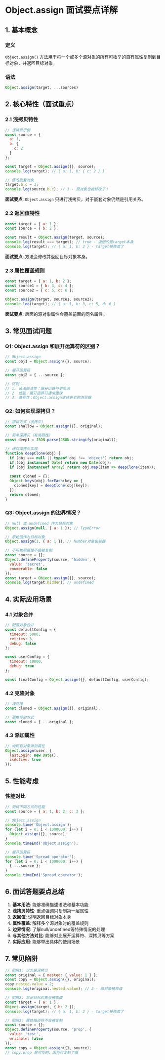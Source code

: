 # Object.assign 面试要点详解

## 1. 基本概念

### 定义
`Object.assign()` 方法用于将一个或多个源对象的所有可枚举的自有属性复制到目标对象，并返回目标对象。

### 语法
```javascript
Object.assign(target, ...sources)
```

## 2. 核心特性（面试重点）

### 2.1 浅拷贝特性
```javascript
// 浅拷贝示例
const source = {
  a: 1,
  b: {
    c: 2
  }
};

const target = Object.assign({}, source);
console.log(target); // { a: 1, b: { c: 2 } }

// 修改嵌套对象
target.b.c = 3;
console.log(source.b.c); // 3 - 原对象也被修改了！
```

**面试要点**: `Object.assign` 只进行浅拷贝，对于嵌套对象仍然是引用关系。

### 2.2 返回值特性
```javascript
const target = { a: 1 };
const source = { b: 2 };

const result = Object.assign(target, source);
console.log(result === target); // true - 返回的是target本身
console.log(target); // { a: 1, b: 2 } - target被修改了
```

**面试要点**: 方法会修改并返回目标对象本身。

### 2.3 属性覆盖规则
```javascript
const target = { a: 1, b: 2 };
const source1 = { b: 3, c: 4 };
const source2 = { c: 5, d: 6 };

Object.assign(target, source1, source2);
console.log(target); // { a: 1, b: 3, c: 5, d: 6 }
```

**面试要点**: 后面的源对象属性会覆盖前面的同名属性。

## 3. 常见面试问题

### Q1: Object.assign 和展开运算符的区别？
```javascript
// Object.assign
const obj1 = Object.assign({}, source);

// 展开运算符
const obj2 = { ...source };

// 区别：
// 1. 语法简洁性：展开运算符更简洁
// 2. 性能：展开运算符通常更快
// 3. 兼容性：Object.assign支持更老的浏览器
```

### Q2: 如何实现深拷贝？
```javascript
// 错误方式（浅拷贝）
const shallow = Object.assign({}, original);

// 简单深拷贝（有局限性）
const deep1 = JSON.parse(JSON.stringify(original));

// 递归深拷贝实现
function deepClone(obj) {
  if (obj === null || typeof obj !== 'object') return obj;
  if (obj instanceof Date) return new Date(obj);
  if (obj instanceof Array) return obj.map(item => deepClone(item));
  
  const cloned = {};
  Object.keys(obj).forEach(key => {
    cloned[key] = deepClone(obj[key]);
  });
  return cloned;
}
```

### Q3: Object.assign 的边界情况？
```javascript
// null 或 undefined 作为目标对象
Object.assign(null, { a: 1 }); // TypeError

// 原始值作为目标对象
Object.assign(1, { a: 1 }); // Number对象包装器

// 不可枚举属性不会被复制
const source = {};
Object.defineProperty(source, 'hidden', {
  value: 'secret',
  enumerable: false
});
const target = Object.assign({}, source);
console.log(target.hidden); // undefined
```

## 4. 实际应用场景

### 4.1 对象合并
```javascript
// 配置对象合并
const defaultConfig = {
  timeout: 5000,
  retries: 3,
  debug: false
};

const userConfig = {
  timeout: 10000,
  debug: true
};

const finalConfig = Object.assign({}, defaultConfig, userConfig);
```

### 4.2 克隆对象
```javascript
// 浅克隆
const cloned = Object.assign({}, original);

// 更推荐的方式
const cloned = { ...original };
```

### 4.3 添加属性
```javascript
// 向现有对象添加属性
Object.assign(user, { 
  lastLogin: new Date(),
  isActive: true 
});
```

## 5. 性能考虑

### 性能对比
```javascript
// 测试不同方法的性能
const source = { a: 1, b: 2, c: 3 };

// Object.assign
console.time('Object.assign');
for (let i = 0; i < 1000000; i++) {
  Object.assign({}, source);
}
console.timeEnd('Object.assign');

// 展开运算符
console.time('Spread operator');
for (let i = 0; i < 1000000; i++) {
  { ...source };
}
console.timeEnd('Spread operator');
```

## 6. 面试答题要点总结

1. **基本用法**: 能够准确描述语法和基本功能
2. **浅拷贝特性**: 重点强调只复制第一层属性
3. **返回值**: 说明返回目标对象本身
4. **属性覆盖**: 解释多个源对象时的覆盖规则
5. **边界情况**: 了解null/undefined等特殊情况的处理
6. **与其他方法对比**: 能够对比展开运算符、深拷贝等方案
7. **实际应用**: 能够举出具体的使用场景

## 7. 常见陷阱

```javascript
// 陷阱1: 以为是深拷贝
const original = { nested: { value: 1 } };
const copy = Object.assign({}, original);
copy.nested.value = 2;
console.log(original.nested.value); // 2 - 原对象被修改

// 陷阱2: 忘记目标对象会被修改
const target = { a: 1 };
Object.assign(target, { b: 2 });
console.log(target); // { a: 1, b: 2 } - target被修改了

// 陷阱3: 属性描述符不会被复制
const source = {};
Object.defineProperty(source, 'prop', {
  value: 'test',
  writable: false
});
const copy = Object.assign({}, source);
// copy.prop 是可写的，因为只复制了值
```